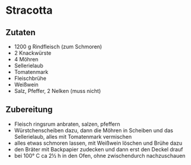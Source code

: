 # Stracotta

## Zutaten

- 1200 g Rindfleisch (zum Schmoren)
- 2 Knackwürste
- 4 Möhren
- Sellerielaub
- Tomatenmark
- Fleischbrühe
- Weißwein
- Salz, Pfeffer, 2 Nelken (muss nicht)

## Zubereitung

- Fleisch ringsrum anbraten, salzen, pfeffern
- Würstchenscheiben dazu, dann die Möhren in Scheiben und das Sellerielaub, alles mit Tomatenmark vermischen
- alles etwas schmoren lassen, mit Weißwein löschen und Brühe dazu
- den Bräter mit Backpapier zudecken und dann erst den Deckel drauf
- bei 100° C ca 2½ h in den Ofen, ohne zwischendurch nachzuschauen
